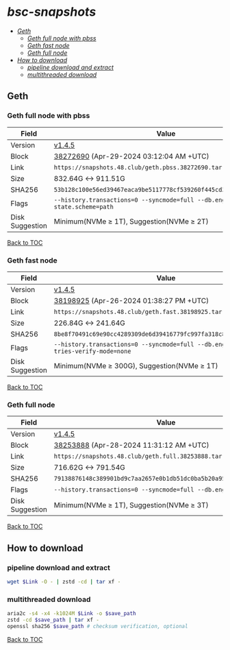 # *bsc-snapshots*


- *[Geth](#geth)*
    - *[Geth full node with pbss](#geth-full-node-with-pbss)*
    - *[Geth fast node](#geth-fast-node)*
    - *[Geth full node](#geth-full-node)*
- *[How to download](#how-to-download)*
    - *[pipeline download and extract](#pipeline-download-and-extract)*
    - *[multithreaded download](#multithreaded-download)*

## Geth
### Geth full node with pbss

| Field |Value |
| --- | --- |
| Version | [v1.4.5](https://github.com/bnb-chain/bsc/releases/tag/v1.4.5) |
| Block | [38272690](https://bscscan.com/block/38272690) (Apr-29-2024 03:12:04 AM +UTC) |
| Link | `https://snapshots.48.club/geth.pbss.38272690.tar.zst` |
| Size | 832.64G <-> 911.51G |
| SHA256 | `53b128c100e56ed39467eaca9be5117778cf539260f445cd3c103a03e112d460` |
| Flags | `--history.transactions=0 --syncmode=full --db.engine=pebble --state.scheme=path` |
| Disk Suggestion | Minimum(NVMe ≥ 1T), Suggestion(NVMe ≥ 2T)|

[Back to TOC](#bsc-snapshots)

### Geth fast node

| Field |Value |
| --- | --- |
| Version | [v1.4.5](https://github.com/bnb-chain/bsc/releases/tag/v1.4.5) |
| Block | [38198925](https://bscscan.com/block/38198925) (Apr-26-2024 01:38:27 PM +UTC) |
| Link | `https://snapshots.48.club/geth.fast.38198925.tar.zst` |
| Size | 226.84G <-> 241.64G |
| SHA256 | `8be8f70491c69e90cc4289309de6d39416779fc997fa318c88d5e712e18a4a57` |
| Flags | `--history.transactions=0 --syncmode=full --db.engine=pebble --tries-verify-mode=none` |
| Disk Suggestion | Minimum(NVMe ≥ 300G), Suggestion(NVMe ≥ 1T)|

[Back to TOC](#bsc-snapshots)

### Geth full node

| Field |Value |
| --- | --- |
| Version | [v1.4.5](https://github.com/bnb-chain/bsc/releases/tag/v1.4.5) |
| Block | [38253888](https://bscscan.com/block/38253888) (Apr-28-2024 11:31:12 AM +UTC) |
| Link | `https://snapshots.48.club/geth.full.38253888.tar.zst` |
| Size | 716.62G <-> 791.54G |
| SHA256 | `79138876148c389901bd9c7aa2657e0b1db51dc0ba5b20a95de0ff25eb69a54f` |
| Flags | `--history.transactions=0 --syncmode=full --db.engine=pebble` |
| Disk Suggestion | Minimum(NVMe ≥ 1T), Suggestion(NVMe ≥ 3T)|

[Back to TOC](#bsc-snapshots)

## How to download
### pipeline download and extract

```bash
wget $Link -O - | zstd -cd | tar xf -
```

### multithreaded download

```bash
aria2c -s4 -x4 -k1024M $Link -o $save_path
zstd -cd $save_path | tar xf -
openssl sha256 $save_path # checksum verification, optional
```

[Back to TOC](#bsc-snapshots)
